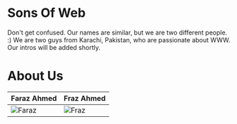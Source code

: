 Sons Of Web
================

Don't get confused. Our names are similar, but we are two different people. :) We are two guys from Karachi, Pakistan, who are passionate about WWW. Our intros will be added shortly.

About Us
===========================

| Faraz Ahmed | Fraz Ahmed
|--- |---
| ![Faraz](http://graph.facebook.com/faraz.ahmed84/picture?type=large) | ![Fraz](http://graph.facebook.com/frazehmad/picture?type=large) |


